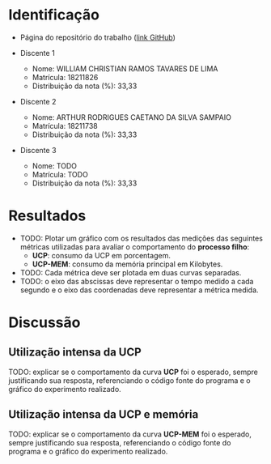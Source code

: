 # Identificação

* Página do repositório do trabalho ([link GitHub](TODO)) 

* Discente 1
	* Nome: WILLIAM CHRISTIAN RAMOS TAVARES DE LIMA
	* Matrícula: 18211826
	* Distribuição da nota (%): 33,33
* Discente 2
	* Nome: ARTHUR RODRIGUES CAETANO DA SILVA SAMPAIO
	* Matrícula: 18211738
	* Distribuição da nota (%): 33,33
* Discente 3
	* Nome: TODO
	* Matrícula: TODO
	* Distribuição da nota (%): 33,33		
	
# Resultados

* TODO: Plotar um gráfico com os resultados das medições das seguintes métricas utilizadas para avaliar o comportamento do **processo filho**:
	*  **UCP**: consumo da UCP em porcentagem.
	*  **UCP-MEM**: consumo da memória principal em Kilobytes.
* TODO: Cada métrica deve ser plotada em duas curvas separadas.
* TODO: o eixo das abscissas deve representar o tempo medido a cada segundo e o eixo das coordenadas deve representar a métrica medida.


# Discussão

## Utilização intensa da UCP

TODO: explicar se o comportamento da curva **UCP** foi o esperado, sempre justificando sua resposta, referenciando o código fonte do programa e o gráfico do experimento realizado.

## Utilização intensa da UCP e memória

TODO: explicar se o comportamento da curva **UCP-MEM** foi o esperado, sempre justificando sua resposta, referenciando o código fonte do programa e o gráfico do experimento realizado.
